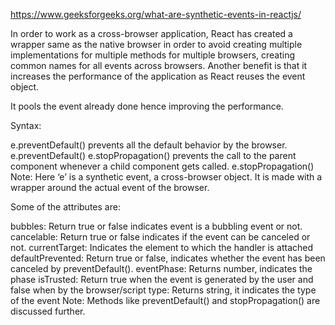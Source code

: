 https://www.geeksforgeeks.org/what-are-synthetic-events-in-reactjs/


In order to work as a cross-browser application, React has created a wrapper same as the native browser in order to avoid creating multiple implementations for multiple methods for multiple browsers, creating common names for all events across browsers. Another benefit is that it increases the performance of the application as React reuses the event object.

It pools the event already done hence improving the performance.

Syntax:

 e.preventDefault() prevents all the default behavior by the browser.
e.preventDefault()
e.stopPropagation() prevents the call to the parent component whenever a child component gets called.
e.stopPropagation()
Note: Here ‘e’ is a synthetic event, a cross-browser object. It is made with a wrapper around the actual event of the browser. 


Some of the attributes are:

bubbles: Return true or false indicates event is a bubbling event or not.
cancelable: Return true or false indicates if the event can be canceled or not.
currentTarget: Indicates the element to which the handler is attached
defaultPrevented: Return true or false, indicates whether the event has been canceled by preventDefault().
eventPhase: Returns number, indicates the phase
isTrusted: Return true when the event is generated by the user and false when by the browser/script
type: Returns string, it indicates the type of the event
Note: Methods like preventDefault() and stopPropagation() are discussed further.